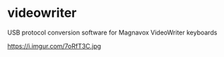 # videowriter
USB protocol conversion software for Magnavox VideoWriter keyboards

https://i.imgur.com/7oRfT3C.jpg
